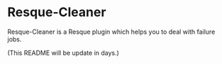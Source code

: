 Resque-Cleaner
==============

Resque-Cleaner is a Resque plugin which helps you to deal with failure jobs.

(This README will be update in days.)

